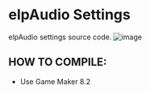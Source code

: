 # elpAudio Settings
elpAudio settings source code. 
![image](https://github.com/user-attachments/assets/aeee1005-703e-423d-9dc3-4190aa2f6c5c)


## HOW TO COMPILE:
 - Use Game Maker 8.2
